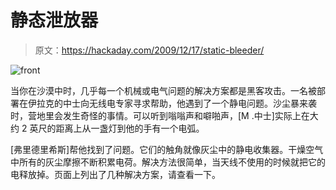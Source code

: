 # 静态泄放器

> 原文：<https://hackaday.com/2009/12/17/static-bleeder/>

![](img/682a95b7fcbec7f604348b543f89138b.png "front")

当你在沙漠中时，几乎每一个机械或电气问题的解决方案都是黑客攻击。一名被部署在伊拉克的中士向无线电专家寻求帮助，他遇到了一个静电问题。沙尘暴来袭时，营地里会发生奇怪的事情。可以听到嗡嗡声和噼啪声，[M .中士]实际上在大约 2 英尺的距离上从一盏灯到他的手有一个电弧。

[弗里德里希斯]帮他找到了问题。它们的触角就像灰尘中的静电收集器。干燥空气中所有的灰尘摩擦不断积累电荷。解决方法很简单，当天线不使用的时候就把它的电释放掉。页面上列出了几种解决方案，请查看一下。